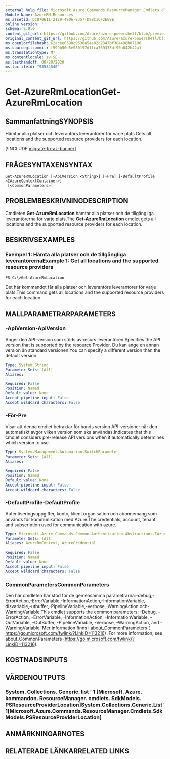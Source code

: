 ```yaml
---
external help file: Microsoft.Azure.Commands.ResourceManager.Cmdlets.dll-Help.xml
Module Name: AzureRM.Resources
ms.assetid: DC870E11-2129-4906-8357-D9BC1CF2E08E
online version: ''
schema: 2.0.0
content_git_url: https://github.com/Azure/azure-powershell/blob/preview/src/ResourceManager/Resources/Commands.Resources/help/Get-AzureRmLocation.md
original_content_git_url: https://github.com/Azure/azure-powershell/blob/preview/src/ResourceManager/Resources/Commands.Resources/help/Get-AzureRmLocation.md
ms.openlocfilehash: 62acee0398c9530a54e02c2347bf384498b07196
ms.sourcegitcommit: f599b50d5e980197d1fca769378df90a842b42a1
ms.translationtype: MT
ms.contentlocale: sv-SE
ms.lasthandoff: 08/20/2020
ms.locfileid: "93584540"
---
```

# <span data-ttu-id="df323-101">Get-AzureRmLocation</span><span class="sxs-lookup"><span data-stu-id="df323-101">Get-AzureRmLocation</span></span>

## <span data-ttu-id="df323-102">Sammanfattning</span><span class="sxs-lookup"><span data-stu-id="df323-102">SYNOPSIS</span></span>
<span data-ttu-id="df323-103">Hämtar alla platser och leverantörs leverantörer för varje plats.</span><span class="sxs-lookup"><span data-stu-id="df323-103">Gets all locations and the supported resource providers for each location.</span></span>

[!INCLUDE [migrate-to-az-banner](../../includes/migrate-to-az-banner.md)]

## <span data-ttu-id="df323-104">FRÅGESYNTAXEN</span><span class="sxs-lookup"><span data-stu-id="df323-104">SYNTAX</span></span>

```
Get-AzureRmLocation [-ApiVersion <String>] [-Pre] [-DefaultProfile <IAzureContextContainer>]
 [<CommonParameters>]
```

## <span data-ttu-id="df323-105">PROBLEMBESKRIVNING</span><span class="sxs-lookup"><span data-stu-id="df323-105">DESCRIPTION</span></span>
<span data-ttu-id="df323-106">Cmdleten **Get-AzureRmLocation** hämtar alla platser och de tillgängliga leverantörerna för varje plats.</span><span class="sxs-lookup"><span data-stu-id="df323-106">The **Get-AzureRmLocation** cmdlet gets all locations and the supported resource providers for each location.</span></span>

## <span data-ttu-id="df323-107">BESKRIVS</span><span class="sxs-lookup"><span data-stu-id="df323-107">EXAMPLES</span></span>

### <span data-ttu-id="df323-108">Exempel 1: Hämta alla platser och de tillgängliga leverantörerna</span><span class="sxs-lookup"><span data-stu-id="df323-108">Example 1: Get all locations and the supported resource providers</span></span>
```
PS C:\>Get-AzureRmLocation
```

<span data-ttu-id="df323-109">Det här kommandot får alla platser och leverantörs leverantörer för varje plats.</span><span class="sxs-lookup"><span data-stu-id="df323-109">This command gets all locations and the supported resource providers for each location.</span></span>

## <span data-ttu-id="df323-110">MALLPARAMETRAR</span><span class="sxs-lookup"><span data-stu-id="df323-110">PARAMETERS</span></span>

### <span data-ttu-id="df323-111">-ApiVersion</span><span class="sxs-lookup"><span data-stu-id="df323-111">-ApiVersion</span></span>
<span data-ttu-id="df323-112">Anger den API-version som stöds av resurs leverantören.</span><span class="sxs-lookup"><span data-stu-id="df323-112">Specifies the API version that is supported by the resource Provider.</span></span>
<span data-ttu-id="df323-113">Du kan ange en annan version än standard versionen.</span><span class="sxs-lookup"><span data-stu-id="df323-113">You can specify a different version than the default version.</span></span>

```yaml
Type: System.String
Parameter Sets: (All)
Aliases: 

Required: False
Position: Named
Default value: None
Accept pipeline input: False
Accept wildcard characters: False
```

### <span data-ttu-id="df323-114">-För</span><span class="sxs-lookup"><span data-stu-id="df323-114">-Pre</span></span>
<span data-ttu-id="df323-115">Visar att denna cmdlet betraktar för hands version API-versioner när den automatiskt avgör vilken version som ska användas.</span><span class="sxs-lookup"><span data-stu-id="df323-115">Indicates that this cmdlet considers pre-release API versions when it automatically determines which version to use.</span></span>

```yaml
Type: System.Management.Automation.SwitchParameter
Parameter Sets: (All)
Aliases: 

Required: False
Position: Named
Default value: None
Accept pipeline input: False
Accept wildcard characters: False
```

### <span data-ttu-id="df323-116">-DefaultProfile</span><span class="sxs-lookup"><span data-stu-id="df323-116">-DefaultProfile</span></span>
<span data-ttu-id="df323-117">Autentiseringsuppgifter, konto, klient organisation och abonnemang som används för kommunikation med Azure.</span><span class="sxs-lookup"><span data-stu-id="df323-117">The credentials, account, tenant, and subscription used for communication with azure.</span></span>

```yaml
Type: Microsoft.Azure.Commands.Common.Authentication.Abstractions.IAzureContextContainer
Parameter Sets: (All)
Aliases: AzureRmContext, AzureCredential

Required: False
Position: Named
Default value: None
Accept pipeline input: False
Accept wildcard characters: False
```

### <span data-ttu-id="df323-118">CommonParameters</span><span class="sxs-lookup"><span data-stu-id="df323-118">CommonParameters</span></span>
<span data-ttu-id="df323-119">Den här cmdleten har stöd för de gemensamma parametrarna:-debug,-ErrorAction,-ErrorVariable,-InformationAction,-InformationVariable,-disvariable,-utbuffer,-PipelineVariable,-verbose,-WarningAction och-WarningVariable.</span><span class="sxs-lookup"><span data-stu-id="df323-119">This cmdlet supports the common parameters: -Debug, -ErrorAction, -ErrorVariable, -InformationAction, -InformationVariable, -OutVariable, -OutBuffer, -PipelineVariable, -Verbose, -WarningAction, and -WarningVariable.</span></span> <span data-ttu-id="df323-120">Mer information finns i about_CommonParameters ( https://go.microsoft.com/fwlink/?LinkID=113216) .</span><span class="sxs-lookup"><span data-stu-id="df323-120">For more information, see about_CommonParameters (https://go.microsoft.com/fwlink/?LinkID=113216).</span></span>

## <span data-ttu-id="df323-121">KOSTNADS</span><span class="sxs-lookup"><span data-stu-id="df323-121">INPUTS</span></span>

## <span data-ttu-id="df323-122">VÄRDEN</span><span class="sxs-lookup"><span data-stu-id="df323-122">OUTPUTS</span></span>

### <span data-ttu-id="df323-123">System. Collections. Generic. list ' 1 [Microsoft. Azure. kommandon. ResourceManager. cmdlets. SdkModels. PSResourceProviderLocation]</span><span class="sxs-lookup"><span data-stu-id="df323-123">System.Collections.Generic.List\`1[Microsoft.Azure.Commands.ResourceManager.Cmdlets.SdkModels.PSResourceProviderLocation]</span></span>

## <span data-ttu-id="df323-124">ANMÄRKNINGAR</span><span class="sxs-lookup"><span data-stu-id="df323-124">NOTES</span></span>

## <span data-ttu-id="df323-125">RELATERADE LÄNKAR</span><span class="sxs-lookup"><span data-stu-id="df323-125">RELATED LINKS</span></span>

